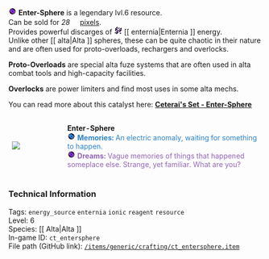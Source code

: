 ![ ](https://raw.githubusercontent.com/Ceterai/Enternia/main/items/generic/crafting/ct_entersphere.png) **Enter-Sphere** is a legendary lvl.6 resource.  
Can be sold for *28* <img src="https://starbounder.org/mediawiki/images/2/21/Pixel.png" width="12" height="16"/> [pixels](https://starbounder.org/Pixel).  
Provides powerful discarges of ![ ](https://raw.githubusercontent.com/Ceterai/Enternia/main/damage/ct_ionic.png) [[ enternia|Enternia ]] energy.  
Unlike other [[ alta|Alta ]] spheres, these can be quite chaotic in their nature and are often used for proto-overloads, rechargers and overlocks.

**Proto-Overloads** are special alta fuze systems that are often used in alta combat tools and high-capacity facilities.

**Overlocks** are power limiters and find most uses in some alta mechs.

You can read more about this catalyst here: **[Ceterai's Set - Enter-Sphere](https://www.hiveworkshop.com/threads/ceterais-set.351976/)**

<table><thead><tr><td width=96>

![ ](https://www.hiveworkshop.com/data/ratory-images/272/272292-377efc0ed3ae8dcf1658d34f32d3dc33.png)
</td><td>

**Enter-Sphere**<br>![ ](https://raw.githubusercontent.com/Ceterai/Enternia/main/items/generic/crafting/ct_altersphere.png) <span style="color:#2C82C9"><span style="font-weight:bold">Memories:</span> An electric anomaly, waiting for something to happen.</span><br>![ ](https://raw.githubusercontent.com/Ceterai/Enternia/main/items/generic/crafting/ct_entersphere.png) <span style="color:#9365B8"><span style="font-weight:bold">Dreams:</span> Vague memories of things that happened someplace else. Strange, yet familiar. What are you?</span></td></tr></thead></table>

### Technical Information

Tags: `energy_source` `enternia` `ionic` `reagent` `resource`  
Level: 6  
Species: [[ Alta|Alta ]]  
In-game ID: `ct_entersphere`  
File path (GitHub link): [`/items/generic/crafting/ct_entersphere.item`](https://github.com/Ceterai/Enternia/blob/main/items/generic/crafting/ct_entersphere.item)
